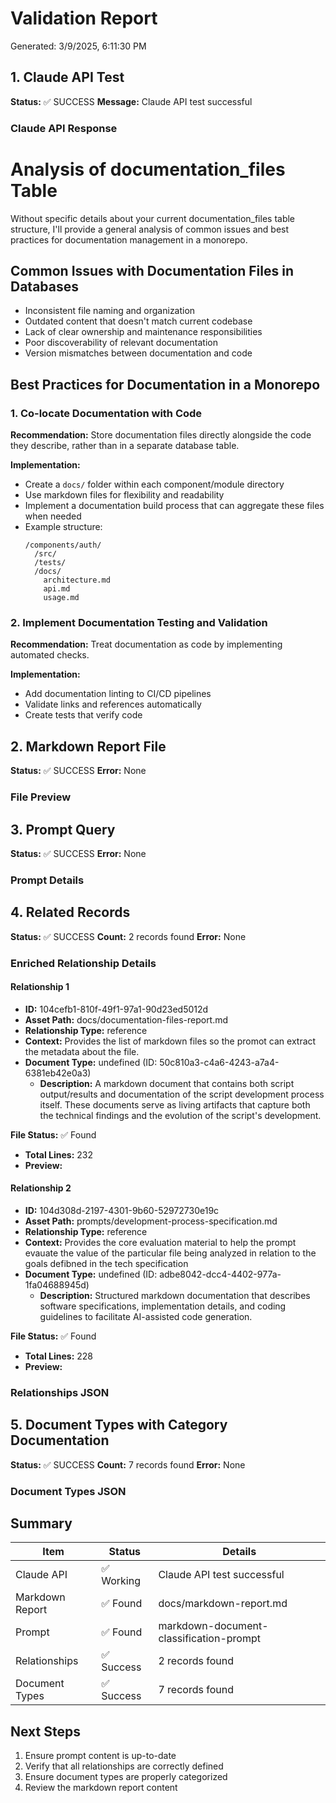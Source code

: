 # Validation Report

Generated: 3/9/2025, 6:11:30 PM

## 1. Claude API Test

**Status:** ✅ SUCCESS
**Message:** Claude API test successful

### Claude API Response

# Analysis of documentation_files Table

Without specific details about your current documentation_files table structure, I'll provide a general analysis of common issues and best practices for documentation management in a monorepo.

## Common Issues with Documentation Files in Databases
- Inconsistent file naming and organization
- Outdated content that doesn't match current codebase
- Lack of clear ownership and maintenance responsibilities
- Poor discoverability of relevant documentation
- Version mismatches between documentation and code

## Best Practices for Documentation in a Monorepo

### 1. Co-locate Documentation with Code
**Recommendation:** Store documentation files directly alongside the code they describe, rather than in a separate database table.

**Implementation:**
- Create a `docs/` folder within each component/module directory
- Use markdown files for flexibility and readability
- Implement a documentation build process that can aggregate these files when needed
- Example structure:
  ```
  /components/auth/
    /src/
    /tests/
    /docs/
      architecture.md
      api.md
      usage.md
  ```

### 2. Implement Documentation Testing and Validation
**Recommendation:** Treat documentation as code by implementing automated checks.

**Implementation:**
- Add documentation linting to CI/CD pipelines
- Validate links and references automatically
- Create tests that verify code

## 2. Markdown Report File

**Status:** ✅ SUCCESS
**Error:** None

### File Preview



## 3. Prompt Query

**Status:** ✅ SUCCESS
**Error:** None

### Prompt Details



## 4. Related Records

**Status:** ✅ SUCCESS
**Count:** 2 records found
**Error:** None

### Enriched Relationship Details

#### Relationship 1

- **ID:** 104cefb1-810f-49f1-97a1-90d23ed5012d
- **Asset Path:** docs/documentation-files-report.md
- **Relationship Type:** reference
- **Context:** Provides the list of markdown files so the promot can extract the metadata about the file.
- **Document Type:** undefined (ID: 50c810a3-c4a6-4243-a7a4-6381eb42e0a3)
  - **Description:** A markdown document that contains both script output/results and documentation of the script development process itself. These documents serve as living artifacts that capture both the technical findings and the evolution of the script's development.

**File Status:** ✅ Found
- **Total Lines:** 232
- **Preview:**



#### Relationship 2

- **ID:** 104d308d-2197-4301-9b60-52972730e19c
- **Asset Path:** prompts/development-process-specification.md
- **Relationship Type:** reference
- **Context:** Provides the core evaluation material to help the prompt evauate the value of the particular file being analyzed in relation to the goals defibned in the tech specification
- **Document Type:** undefined (ID: adbe8042-dcc4-4402-977a-1fa04688945d)
  - **Description:** Structured markdown documentation that describes software specifications, implementation details, and coding guidelines to facilitate AI-assisted code generation.

**File Status:** ✅ Found
- **Total Lines:** 228
- **Preview:**



### Relationships JSON



## 5. Document Types with Category Documentation

**Status:** ✅ SUCCESS
**Count:** 7 records found
**Error:** None

### Document Types JSON



## Summary

| Item | Status | Details |
|------|--------|---------|
| Claude API | ✅ Working | Claude API test successful |
| Markdown Report | ✅ Found | docs/markdown-report.md |
| Prompt | ✅ Found | markdown-document-classification-prompt |
| Relationships | ✅ Success | 2 records found |
| Document Types | ✅ Success | 7 records found |

## Next Steps

1. Ensure prompt content is up-to-date
2. Verify that all relationships are correctly defined
3. Ensure document types are properly categorized
4. Review the markdown report content
